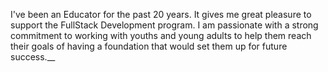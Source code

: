 I've been an Educator for the past 20 years. It gives me great pleasure to support the FullStack Development program. I am passionate with a strong commitment to working with youths and young adults to help them reach their goals of having a foundation that would set them up for future success.__

<!--
**mmaniram/mmaniram** is a ✨ _special_ ✨ repository because its `README.md` (this file) appears on your GitHub profile.

Here are some ideas to get you started:

- 🔭 I’m currently working on ...
- 🌱 I’m currently learning ...
- 👯 I’m looking to collaborate on ...
- 🤔 I’m looking for help with ...
- 💬 Ask me about ...
- 📫 How to reach me: ...
- 😄 Pronouns: ...
- ⚡ Fun fact: ...
-->
